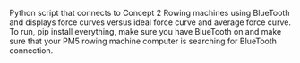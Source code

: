 Python script that connects to Concept 2 Rowing machines using BlueTooth and displays force curves versus ideal force curve and average force curve. 
To run, pip install everything, make sure you have BlueTooth on and make sure that your PM5 rowing machine computer is searching for BlueTooth connection.
